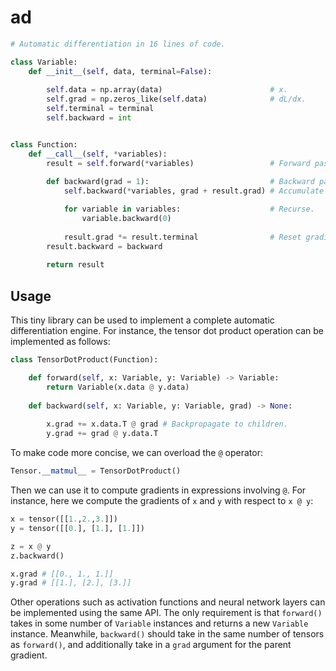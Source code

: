# ad

```py
# Automatic differentiation in 16 lines of code.

class Variable:
    def __init__(self, data, terminal=False):
        
        self.data = np.array(data)                        # x.
        self.grad = np.zeros_like(self.data)              # dL/dx.
        self.terminal = terminal
        self.backward = int 


class Function:
    def __call__(self, *variables):
        result = self.forward(*variables)                 # Forward pass, f(x0, ..., xn).
        
        def backward(grad = 1):                           # Backward pass.
            self.backward(*variables, grad + result.grad) # Accumulate gradients, dL/dxi += dL/df * df/dxi.

            for variable in variables:                    # Recurse.
                variable.backward(0)
                
            result.grad *= result.terminal                # Reset gradients.
        result.backward = backward 
        
        return result
```


## Usage

This tiny library can be used to implement a complete automatic differentiation engine. For instance, the tensor dot product operation can be implemented as follows:

```py
class TensorDotProduct(Function):

    def forward(self, x: Variable, y: Variable) -> Variable:
        return Variable(x.data @ y.data)
    
    def backward(self, x: Variable, y: Variable, grad) -> None:
    
        x.grad += x.data.T @ grad # Backpropagate to children.
        y.grad += grad @ y.data.T
```

To make code more concise, we can overload the `@` operator:

```py
Tensor.__matmul__ = TensorDotProduct()
```

Then we can use it to compute gradients in expressions involving `@`. For instance, here we compute the gradients of `x` and `y` with respect to `x @ y`:

```py
x = tensor([[1.,2.,3.]]) 
y = tensor([[0.], [1.], [1.]])

z = x @ y
z.backward()

x.grad # [[0., 1., 1.]]
y.grad # [[1.], [2.], [3.]]
```

Other operations such as activation functions and neural network layers can be implemented using the same API. The only requirement is that `forward()` takes in some number of `Variable` instances and returns a new `Variable` instance. Meanwhile, `backward()` should take in the same number of tensors as `forward()`, and additionally take in a `grad` argument for the parent gradient. 
